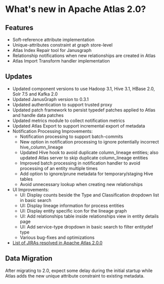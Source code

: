 <!--
  ~ Licensed to the Apache Software Foundation (ASF) under one
  ~ or more contributor license agreements.  See the NOTICE file
  ~ distributed with this work for additional information
  ~ regarding copyright ownership.  The ASF licenses this file
  ~ to you under the Apache License, Version 2.0 (the
  ~ "License"); you may not use this file except in compliance
  ~ with the License.  You may obtain a copy of the License at
  ~
  ~     http://www.apache.org/licenses/LICENSE-2.0
  ~
  ~ Unless required by applicable law or agreed to in writing, software
  ~ distributed under the License is distributed on an "AS IS" BASIS,
  ~ WITHOUT WARRANTIES OR CONDITIONS OF ANY KIND, either express or implied.
  ~ See the License for the specific language governing permissions and
  ~ limitations under the License.
  -->
  
# What's new in Apache Atlas 2.0?

## Features
* Soft-reference attribute implementation
* Unique-attributes constraint at graph store-level
* Atlas Index Repair tool for Janusgraph
* Relationship notifications when new relationships are created in Atlas
* Atlas Import Transform handler implementation

## Updates
* Updated component versions to use Hadoop 3.1, Hive 3.1, HBase 2.0, Solr 7.5 and Kafka 2.0
* Updated JanusGraph version to 0.3.1
* Updated authentication to support trusted proxy
* Updated patch framework to persist typedef patches applied to Atlas and handle data patches
* Updated metrics module to collect notification metrics
* Updated Atlas Export to support incremental export of metadata
* Notification Processing Improvements:
    * Notification processing to support batch-commits
    * New option in notification processing to ignore potentially incorrect hive_column_lineage
    * Updated Hive hook to avoid duplicate column_lineage entities; also updated Atlas server to skip duplicate column_lineage entities
    * Improved batch processing in notification handler to avoid processing of an entity multiple times
    * Add option to ignore/prune metadata for temporary/staging Hive tables
    * Avoid unnecessary lookup when creating new relationships
* UI Improvements:
    * UI: Display counts beside the Type and Classification dropdown list in basic search
    * UI: Display lineage information for process entities
    * UI: Display entity specific icon for the lineage graph
    * UI: Add relationships table inside relationships view in entity details page
    * UI: Add service-type dropdown in basic search to filter entitydef type
    * Various bug-fixes and optimizations
* <a href="https://issues.apache.org/jira/issues/?jql=project%20%3D%20ATLAS%20AND%20status%20%3D%20Resolved%20AND%20fixVersion%20%3D%202.0.0%20ORDER%20BY%20updated%20DESC%2C%20priority%20DESC">List of JIRAs resolved in Apache Atlas 2.0.0</a>

## Data Migration
After migrating to 2.0, expect some delay during the initial startup while Atlas adds the new unique attribute constraint to existing metadata.